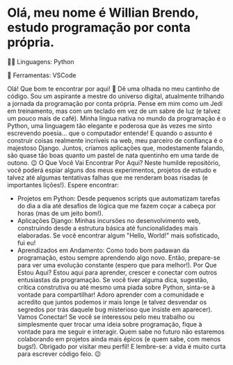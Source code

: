 <h1 align="rigth">Olá, meu nome é Willian Brendo, estudo programação por conta própria.</h1>
🧑‍💻 Linguagens: Python 

💼 Ferramentas: VSCode



Olá! Que bom te encontrar por aqui! 👋
Dê uma olhada no meu cantinho de código. Sou um aspirante a mestre do universo digital, atualmente trilhando a jornada da programação por conta própria. Pense em mim como um Jedi em treinamento, mas com um teclado em vez de um sabre de luz (e talvez um pouco mais de café).
Minha língua nativa no mundo da programação é o Python, uma linguagem tão elegante e poderosa que às vezes me sinto escrevendo poesia... que o computador entende! E quando o assunto é construir coisas realmente incríveis na web, meu parceiro de confiança é o majestoso Django. Juntos, criamos aplicações que, modestamente falando, são quase tão boas quanto um pastel de nata quentinho em uma tarde de outono. 😉
O Que Você Vai Encontrar Por Aqui?
Neste humilde repositório, você poderá espiar alguns dos meus experimentos, projetos de estudo e talvez até algumas tentativas falhas que me renderam boas risadas (e importantes lições!). Espere encontrar:
 * Projetos em Python: Desde pequenos scripts que automatizam tarefas do dia a dia até desafios de lógica que me fazem coçar a cabeça por horas (mas de um jeito bom!).
 * Aplicações Django: Minhas incursões no desenvolvimento web, construindo desde a estrutura básica até funcionalidades mais elaboradas. Se você encontrar algum "Hello, World!" mais sofisticado, fui eu!
 * Aprendizados em Andamento: Como todo bom padawan da programação, estou sempre aprendendo algo novo. Então, prepare-se para ver uma evolução constante (espero que para melhor!).
Por Que Estou Aqui?
Estou aqui para aprender, crescer e conectar com outros entusiastas da programação. Se você tiver alguma dica, sugestão, crítica construtiva ou até mesmo uma piada sobre Python, sinta-se à vontade para compartilhar! Adoro aprender com a comunidade e acredito que juntos podemos ir mais longe (e talvez desvendar os segredos por trás daquele bug misterioso que insiste em aparecer).
Vamos Conectar!
Se você se interessou pelo meu trabalho ou simplesmente quer trocar uma ideia sobre programação, fique à vontade para me seguir e interagir. Quem sabe no futuro não estaremos colaborando em projetos ainda mais épicos (e quem sabe, com menos bugs!).
Obrigado por visitar meu perfil! E lembre-se: a vida é muito curta para escrever código feio. 😉
